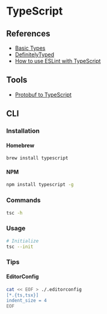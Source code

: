 # TypeScript

<!--
https://blog.logrocket.com/types-vs-interfaces-in-typescript/

https://www.linkedin.com/learning/typescript-essential-training/

https://www.linkedin.com/learning/learning-typescript-2/
https://www.linkedin.com/learning/typescript-object-oriented-programming/

https://www.linkedin.com/learning/typescript-upgrades-and-features/
https://www.linkedin.com/learning/typescript-for-node-js-developers/
-->

## References

- [Basic Types](https://www.typescriptlang.org/docs/handbook/basic-types.html)
- [DefinitelyTyped](https://definitelytyped.org/)
- [How to use ESLint with TypeScript](https://khalilstemmler.com/blogs/typescript/eslint-for-typescript/)

## Tools

- [Protobuf to TypeScript](https://geotho.github.io/protobuf-to-typescript/)

## CLI

### Installation

#### Homebrew

```sh
brew install typescript
```

#### NPM

```sh
npm install typescript -g
```

### Commands

```sh
tsc -h
```

### Usage

```sh
# Initialize
tsc --init
```

### Tips

#### EditorConfig

```sh
cat << EOF > ./.editorconfig
[*.{ts,tsx}]
indent_size = 4
EOF
```
